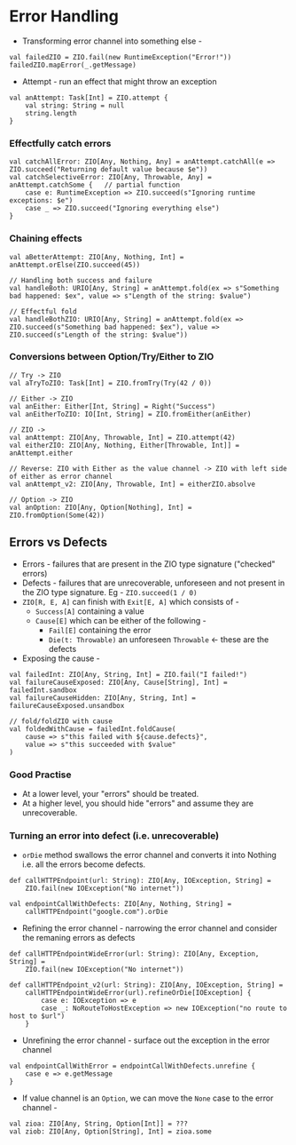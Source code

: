 # Error Handling #

- Transforming error channel into something else -
```
val failedZIO = ZIO.fail(new RuntimeException("Error!"))
failedZIO.mapError(_.getMessage)
```

- Attempt - run an effect that might throw an exception
```
val anAttempt: Task[Int] = ZIO.attempt {
    val string: String = null
    string.length
}
```

### Effectfully catch errors ###
```
val catchAllError: ZIO[Any, Nothing, Any] = anAttempt.catchAll(e => ZIO.succeed("Returning default value because $e"))
val catchSelectiveError: ZIO[Any, Throwable, Any] = anAttempt.catchSome {   // partial function
    case e: RuntimeException => ZIO.succeed(s"Ignoring runtime exceptions: $e")
    case _ => ZIO.succeed("Ignoring everything else")
}
```

### Chaining effects ###
```
val aBetterAttempt: ZIO[Any, Nothing, Int] = anAttempt.orElse(ZIO.succeed(45))

// Handling both success and failure
val handleBoth: URIO[Any, String] = anAttempt.fold(ex => s"Something bad happened: $ex", value => s"Length of the string: $value")

// Effectful fold
val handleBothZIO: URIO[Any, String] = anAttempt.fold(ex => ZIO.succeed(s"Something bad happened: $ex"), value => ZIO.succeed(s"Length of the string: $value"))
```

### Conversions between Option/Try/Either to ZIO ###
```
// Try -> ZIO
val aTryToZIO: Task[Int] = ZIO.fromTry(Try(42 / 0))

// Either -> ZIO
val anEither: Either[Int, String] = Right("Success")
val anEitherToZIO: IO[Int, String] = ZIO.fromEither(anEither)

// ZIO -> 
val anAttempt: ZIO[Any, Throwable, Int] = ZIO.attempt(42)
val eitherZIO: ZIO[Any, Nothing, Either[Throwable, Int]] = anAttempt.either

// Reverse: ZIO with Either as the value channel -> ZIO with left side of either as error channel
val anAttempt_v2: ZIO[Any, Throwable, Int] = eitherZIO.absolve

// Option -> ZIO
val anOption: ZIO[Any, Option[Nothing], Int] = ZIO.fromOption(Some(42))
```

## Errors vs Defects ##
- Errors - failures that are present in the ZIO type signature ("checked" errors)
- Defects - failures that are unrecoverable, unforeseen and not present in the ZIO type signature. Eg - `ZIO.succeed(1 / 0)`
- `ZIO[R, E, A]` can finish with `Exit[E, A]` which consists of -
    - `Success[A]` containing a value
    - `Cause[E]` which can be either of the following -
        - `Fail[E]` containing the error
        - `Die(t: Throwable)` an unforeseen `Throwable` <- these are the defects
- Exposing the cause -
```
val failedInt: ZIO[Any, String, Int] = ZIO.fail("I failed!")
val failureCauseExposed: ZIO[Any, Cause[String], Int] = failedInt.sandbox
val failureCauseHidden: ZIO[Any, String, Int] = failureCauseExposed.unsandbox

// fold/foldZIO with cause
val foldedWithCause = failedInt.foldCause(
    cause => s"this failed with ${cause.defects}", 
    value => s"this succeeded with $value"
)
```

### Good Practise ###
- At a lower level, your "errors" should be treated.
- At a higher level, you should hide "errors" and assume they are unrecoverable.

### Turning an error into defect (i.e. unrecoverable) ###
- `orDie` method swallows the error channel and converts it into Nothing i.e. all the errors become defects.
```
def callHTTPEndpoint(url: String): ZIO[Any, IOException, String] =
    ZIO.fail(new IOException("No internet"))

val endpointCallWithDefects: ZIO[Any, Nothing, String] = 
    callHTTPEndpoint("google.com").orDie
```

- Refining the error channel - narrowing the error channel and consider the remaning errors as defects
```
def callHTTPEndpointWideError(url: String): ZIO[Any, Exception, String] =
    ZIO.fail(new IOException("No internet"))

def callHTTPEndpoint_v2(url: String): ZIO[Any, IOException, String] =
    callHTTPEndpointWideError(url).refineOrDie[IOException] {
        case e: IOException => e
        case _: NoRouteToHostException => new IOException("no route to host to $url")
    }
```

- Unrefining the error channel - surface out the exception in the error channel
```
val endpointCallWithError = endpointCallWithDefects.unrefine {
    case e => e.getMessage
}
```

- If value channel is an `Option`, we can move the `None` case to the error channel -
```
val zioa: ZIO[Any, String, Option[Int]] = ???
val ziob: ZIO[Any, Option[String], Int] = zioa.some
```